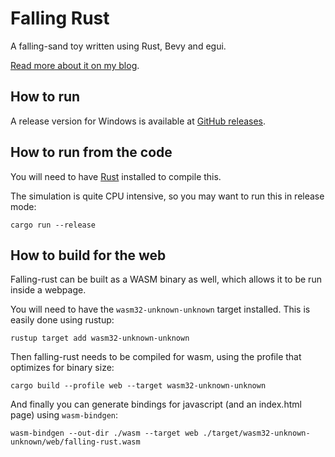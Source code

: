 # Falling Rust

A falling-sand toy written using Rust, Bevy and egui.

[Read more about it on my blog](https://www.basvs.dev/projects/falling-rust).

## How to run

A release version for Windows is available at [GitHub releases](https://github.com/grunnt/falling-rust/releases).

## How to run from the code

You will need to have [Rust](https://www.rust-lang.org) installed to compile this. 

The simulation is quite CPU intensive, so you may want to run this in release mode:

```
cargo run --release
```

## How to build for the web

Falling-rust can be built as a WASM binary as well, which allows it to be run inside a webpage.

You will need to have the `wasm32-unknown-unknown` target installed. This is easily done using rustup:
```
rustup target add wasm32-unknown-unknown
```

Then falling-rust needs to be compiled for wasm, using the profile that optimizes for binary size:
```
cargo build --profile web --target wasm32-unknown-unknown
```

And finally you can generate bindings for javascript (and an index.html page) using `wasm-bindgen`:
```
wasm-bindgen --out-dir ./wasm --target web ./target/wasm32-unknown-unknown/web/falling-rust.wasm
```
